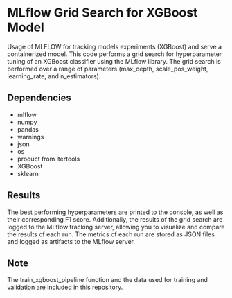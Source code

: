 # MLflow Grid Search for XGBoost Model
Usage of MLFLOW for tracking models experiments (XGBoost) and serve a containerized model.
This code performs a grid search for hyperparameter tuning of an XGBoost classifier using the MLflow library. The grid search is performed over a range of parameters (max_depth, scale_pos_weight, learning_rate, and n_estimators).

## Dependencies
- mlflow
- numpy
- pandas
- warnings
- json
- os
- product from itertools
- XGBoost
- sklearn

## Results
The best performing hyperparameters are printed to the console, as well as their corresponding F1 score. Additionally, the results of the grid search are logged to the MLflow tracking server, allowing you to visualize and compare the results of each run. The metrics of each run are stored as JSON files and logged as artifacts to the MLflow server.

## Note
The train_xgboost_pipeline function and the data used for training and validation are included in this repository.
